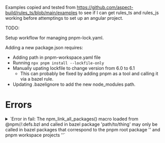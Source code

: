 Examples copied and tested from https://github.com/aspect-build/rules_ts/blob/main/examples to see
if I can get rules_ts and rules_js working before attemptings to set up an angular project.

TODO:

Setup workflow for managing pnpm-lock.yaml.

Adding a new package.json requires:

* Adding path in pnpm-workspace.yaml file
* Running `npx pnpm install --lockfile-only`
* Manually upating lockfile to change version from 6.0 to 6.1
  * This can probably be fixed by adding pnpm as a tool and calling it via a bazel rule.
* Updating .bazelignore to add the new node_modules path.


# Errors
<details>
<summary>`Error in fail: The npm_link_all_packages() macro loaded from @npm//:defs.bzl and called in bazel
package 'path/to/thing' may only be called in bazel packages that correspond to the pnpm root
package '' and pnpm workspace projects ''`</summary>

* Add `path/to/thing` to `//pnpm-workspace.yaml`.
* Run `npx pnpm install --lockfile-only`
* Manually change version in `pnpm-lockfile.yaml` back to 6.0
* Add `path/to/thing/node_modules` to `//.bazelignore`


</details>